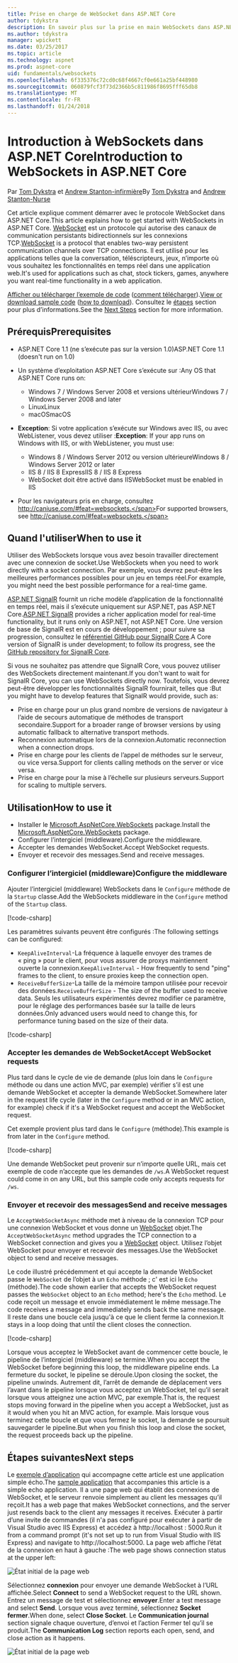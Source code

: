 ```yaml
---
title: Prise en charge de WebSocket dans ASP.NET Core
author: tdykstra
description: En savoir plus sur la prise en main WebSockets dans ASP.NET Core.
ms.author: tdykstra
manager: wpickett
ms.date: 03/25/2017
ms.topic: article
ms.technology: aspnet
ms.prod: aspnet-core
uid: fundamentals/websockets
ms.openlocfilehash: 6f335376c72cd0c68f4667cf0e661a25bf448980
ms.sourcegitcommit: 060879fcf3f73d2366b5c811986f8695fff65db8
ms.translationtype: MT
ms.contentlocale: fr-FR
ms.lasthandoff: 01/24/2018
---
```

# <a name="introduction-to-websockets-in-aspnet-core"></a><span data-ttu-id="253ea-103">Introduction à WebSockets dans ASP.NET Core</span><span class="sxs-lookup"><span data-stu-id="253ea-103">Introduction to WebSockets in ASP.NET Core</span></span>

<span data-ttu-id="253ea-104">Par [Tom Dykstra](https://github.com/tdykstra) et [Andrew Stanton-infirmière](https://github.com/anurse)</span><span class="sxs-lookup"><span data-stu-id="253ea-104">By [Tom Dykstra](https://github.com/tdykstra) and [Andrew Stanton-Nurse](https://github.com/anurse)</span></span>

<span data-ttu-id="253ea-105">Cet article explique comment démarrer avec le protocole WebSocket dans ASP.NET Core.</span><span class="sxs-lookup"><span data-stu-id="253ea-105">This article explains how to get started with WebSockets in ASP.NET Core.</span></span> <span data-ttu-id="253ea-106">[WebSocket](https://wikipedia.org/wiki/WebSocket) est un protocole qui autorise des canaux de communication persistants bidirectionnels sur les connexions TCP.</span><span class="sxs-lookup"><span data-stu-id="253ea-106">[WebSocket](https://wikipedia.org/wiki/WebSocket) is a protocol that enables two-way persistent communication channels over TCP connections.</span></span> <span data-ttu-id="253ea-107">Il est utilisé pour les applications telles que la conversation, téléscripteurs, jeux, n’importe où vous souhaitez les fonctionnalités en temps réel dans une application web.</span><span class="sxs-lookup"><span data-stu-id="253ea-107">It's used for applications such as chat, stock tickers, games, anywhere you want real-time functionality in a web application.</span></span>

<span data-ttu-id="253ea-108">[Afficher ou télécharger l’exemple de code](https://github.com/aspnet/Docs/tree/master/aspnetcore/fundamentals/websockets/sample) ([comment télécharger](xref:tutorials/index#how-to-download-a-sample)).</span><span class="sxs-lookup"><span data-stu-id="253ea-108">[View or download sample code](https://github.com/aspnet/Docs/tree/master/aspnetcore/fundamentals/websockets/sample) ([how to download](xref:tutorials/index#how-to-download-a-sample)).</span></span> <span data-ttu-id="253ea-109">Consultez le [étapes](#next-steps) section pour plus d’informations.</span><span class="sxs-lookup"><span data-stu-id="253ea-109">See the [Next Steps](#next-steps) section for more information.</span></span>


## <a name="prerequisites"></a><span data-ttu-id="253ea-110">Prérequis</span><span class="sxs-lookup"><span data-stu-id="253ea-110">Prerequisites</span></span>

* <span data-ttu-id="253ea-111">ASP.NET Core 1.1 (ne s’exécute pas sur la version 1.0)</span><span class="sxs-lookup"><span data-stu-id="253ea-111">ASP.NET Core 1.1 (doesn't run on 1.0)</span></span>
* <span data-ttu-id="253ea-112">Un système d’exploitation ASP.NET Core s’exécute sur :</span><span class="sxs-lookup"><span data-stu-id="253ea-112">Any OS that ASP.NET Core runs on:</span></span>
  
  * <span data-ttu-id="253ea-113">Windows 7 / Windows Server 2008 et versions ultérieur</span><span class="sxs-lookup"><span data-stu-id="253ea-113">Windows 7 / Windows Server 2008 and later</span></span>
  * <span data-ttu-id="253ea-114">Linux</span><span class="sxs-lookup"><span data-stu-id="253ea-114">Linux</span></span>
  * <span data-ttu-id="253ea-115">macOS</span><span class="sxs-lookup"><span data-stu-id="253ea-115">macOS</span></span>

* <span data-ttu-id="253ea-116">**Exception**: Si votre application s’exécute sur Windows avec IIS, ou avec WebListener, vous devez utiliser :</span><span class="sxs-lookup"><span data-stu-id="253ea-116">**Exception**: If your app runs on Windows with IIS, or with WebListener, you must use:</span></span>

  * <span data-ttu-id="253ea-117">Windows 8 / Windows Server 2012 ou version ultérieure</span><span class="sxs-lookup"><span data-stu-id="253ea-117">Windows 8 / Windows Server 2012 or later</span></span>
  * <span data-ttu-id="253ea-118">IIS 8 / IIS 8 Express</span><span class="sxs-lookup"><span data-stu-id="253ea-118">IIS 8 / IIS 8 Express</span></span>
  * <span data-ttu-id="253ea-119">WebSocket doit être activé dans IIS</span><span class="sxs-lookup"><span data-stu-id="253ea-119">WebSocket must be enabled in IIS</span></span>

* <span data-ttu-id="253ea-120">Pour les navigateurs pris en charge, consultez http://caniuse.com/#feat=websockets.</span><span class="sxs-lookup"><span data-stu-id="253ea-120">For supported browsers, see http://caniuse.com/#feat=websockets.</span></span>

## <a name="when-to-use-it"></a><span data-ttu-id="253ea-121">Quand l'utiliser</span><span class="sxs-lookup"><span data-stu-id="253ea-121">When to use it</span></span>

<span data-ttu-id="253ea-122">Utiliser des WebSockets lorsque vous avez besoin travailler directement avec une connexion de socket.</span><span class="sxs-lookup"><span data-stu-id="253ea-122">Use WebSockets when you need to work directly with a socket connection.</span></span> <span data-ttu-id="253ea-123">Par exemple, vous devrez peut-être les meilleures performances possibles pour un jeu en temps réel.</span><span class="sxs-lookup"><span data-stu-id="253ea-123">For example, you might need the best possible performance for a real-time game.</span></span>

<span data-ttu-id="253ea-124">[ASP.NET SignalR](https://docs.microsoft.com/aspnet/signalr/overview/getting-started/introduction-to-signalr) fournit un riche modèle d’application de la fonctionnalité en temps réel, mais il s’exécute uniquement sur ASP.NET, pas ASP.NET Core.</span><span class="sxs-lookup"><span data-stu-id="253ea-124">[ASP.NET SignalR](https://docs.microsoft.com/aspnet/signalr/overview/getting-started/introduction-to-signalr) provides a richer application model for real-time functionality, but it runs only on ASP.NET, not ASP.NET Core.</span></span> <span data-ttu-id="253ea-125">Une version de base de SignalR est en cours de développement ; pour suivre sa progression, consultez le [référentiel GitHub pour SignalR Core](https://github.com/aspnet/SignalR).</span><span class="sxs-lookup"><span data-stu-id="253ea-125">A Core version of SignalR is under development; to follow its progress, see the [GitHub repository for SignalR Core](https://github.com/aspnet/SignalR).</span></span>

<span data-ttu-id="253ea-126">Si vous ne souhaitez pas attendre que SignalR Core, vous pouvez utiliser des WebSockets directement maintenant.</span><span class="sxs-lookup"><span data-stu-id="253ea-126">If you don't want to wait for SignalR Core, you can use WebSockets directly now.</span></span> <span data-ttu-id="253ea-127">Toutefois, vous devrez peut-être développer les fonctionnalités SignalR fournirait, telles que :</span><span class="sxs-lookup"><span data-stu-id="253ea-127">But you might have to develop features that SignalR would provide, such as:</span></span>

* <span data-ttu-id="253ea-128">Prise en charge pour un plus grand nombre de versions de navigateur à l’aide de secours automatique de méthodes de transport secondaire.</span><span class="sxs-lookup"><span data-stu-id="253ea-128">Support for a broader range of browser versions by using automatic fallback to alternative transport methods.</span></span>
* <span data-ttu-id="253ea-129">Reconnexion automatique lors de la connexion.</span><span class="sxs-lookup"><span data-stu-id="253ea-129">Automatic reconnection when a connection drops.</span></span>
* <span data-ttu-id="253ea-130">Prise en charge pour les clients de l’appel de méthodes sur le serveur, ou vice versa.</span><span class="sxs-lookup"><span data-stu-id="253ea-130">Support for clients calling methods on the server or vice versa.</span></span>
* <span data-ttu-id="253ea-131">Prise en charge pour la mise à l’échelle sur plusieurs serveurs.</span><span class="sxs-lookup"><span data-stu-id="253ea-131">Support for scaling to multiple servers.</span></span>

## <a name="how-to-use-it"></a><span data-ttu-id="253ea-132">Utilisation</span><span class="sxs-lookup"><span data-stu-id="253ea-132">How to use it</span></span>

* <span data-ttu-id="253ea-133">Installer le [Microsoft.AspNetCore.WebSockets](https://www.nuget.org/packages/Microsoft.AspNetCore.WebSockets/) package.</span><span class="sxs-lookup"><span data-stu-id="253ea-133">Install the [Microsoft.AspNetCore.WebSockets](https://www.nuget.org/packages/Microsoft.AspNetCore.WebSockets/) package.</span></span>
* <span data-ttu-id="253ea-134">Configurer l’intergiciel (middleware).</span><span class="sxs-lookup"><span data-stu-id="253ea-134">Configure the middleware.</span></span>
* <span data-ttu-id="253ea-135">Accepter les demandes WebSocket.</span><span class="sxs-lookup"><span data-stu-id="253ea-135">Accept WebSocket requests.</span></span>
* <span data-ttu-id="253ea-136">Envoyer et recevoir des messages.</span><span class="sxs-lookup"><span data-stu-id="253ea-136">Send and receive messages.</span></span>

### <a name="configure-the-middleware"></a><span data-ttu-id="253ea-137">Configurer l’intergiciel (middleware)</span><span class="sxs-lookup"><span data-stu-id="253ea-137">Configure the middleware</span></span>

<span data-ttu-id="253ea-138">Ajouter l’intergiciel (middleware) WebSockets dans le `Configure` méthode de la `Startup` classe.</span><span class="sxs-lookup"><span data-stu-id="253ea-138">Add the WebSockets middleware in the `Configure` method of the `Startup` class.</span></span>

[!code-csharp[](websockets/sample/Startup.cs?name=UseWebSockets)]

<span data-ttu-id="253ea-139">Les paramètres suivants peuvent être configurés :</span><span class="sxs-lookup"><span data-stu-id="253ea-139">The following settings can be configured:</span></span>

* <span data-ttu-id="253ea-140">`KeepAliveInterval`-La fréquence à laquelle envoyer des trames de « ping » pour le client, pour vous assurer de proxys maintiennent ouverte la connexion.</span><span class="sxs-lookup"><span data-stu-id="253ea-140">`KeepAliveInterval` - How frequently to send "ping" frames to the client, to ensure proxies keep the connection open.</span></span>
* <span data-ttu-id="253ea-141">`ReceiveBufferSize`-La taille de la mémoire tampon utilisée pour recevoir des données.</span><span class="sxs-lookup"><span data-stu-id="253ea-141">`ReceiveBufferSize` - The size of the buffer used to receive data.</span></span> <span data-ttu-id="253ea-142">Seuls les utilisateurs expérimentés devrez modifier ce paramètre, pour le réglage des performances basée sur la taille de leurs données.</span><span class="sxs-lookup"><span data-stu-id="253ea-142">Only advanced users would need to change this, for performance tuning based on the size of their data.</span></span>

[!code-csharp[](websockets/sample/Startup.cs?name=UseWebSocketsOptions)]

### <a name="accept-websocket-requests"></a><span data-ttu-id="253ea-143">Accepter les demandes de WebSocket</span><span class="sxs-lookup"><span data-stu-id="253ea-143">Accept WebSocket requests</span></span>

<span data-ttu-id="253ea-144">Plus tard dans le cycle de vie de demande (plus loin dans le `Configure` méthode ou dans une action MVC, par exemple) vérifier s’il est une demande WebSocket et accepter la demande WebSocket.</span><span class="sxs-lookup"><span data-stu-id="253ea-144">Somewhere later in the request life cycle (later in the `Configure` method or in an MVC action, for example) check if it's a WebSocket request and accept the WebSocket request.</span></span>

<span data-ttu-id="253ea-145">Cet exemple provient plus tard dans le `Configure` (méthode).</span><span class="sxs-lookup"><span data-stu-id="253ea-145">This example is from later in the `Configure` method.</span></span>

[!code-csharp[](websockets/sample/Startup.cs?name=AcceptWebSocket&highlight=7)]

<span data-ttu-id="253ea-146">Une demande WebSocket peut provenir sur n’importe quelle URL, mais cet exemple de code n’accepte que les demandes de `/ws`.</span><span class="sxs-lookup"><span data-stu-id="253ea-146">A WebSocket request could come in on any URL, but this sample code only accepts requests for `/ws`.</span></span>

### <a name="send-and-receive-messages"></a><span data-ttu-id="253ea-147">Envoyer et recevoir des messages</span><span class="sxs-lookup"><span data-stu-id="253ea-147">Send and receive messages</span></span>

<span data-ttu-id="253ea-148">Le `AcceptWebSocketAsync` méthode met à niveau de la connexion TCP pour une connexion WebSocket et vous donne un [WebSocket](https://docs.microsoft.com/dotnet/core/api/system.net.websockets.websocket) objet.</span><span class="sxs-lookup"><span data-stu-id="253ea-148">The `AcceptWebSocketAsync` method upgrades the TCP connection to a WebSocket connection and gives you a [WebSocket](https://docs.microsoft.com/dotnet/core/api/system.net.websockets.websocket) object.</span></span> <span data-ttu-id="253ea-149">Utilisez l’objet WebSocket pour envoyer et recevoir des messages.</span><span class="sxs-lookup"><span data-stu-id="253ea-149">Use the WebSocket object to send and receive messages.</span></span>

<span data-ttu-id="253ea-150">Le code illustré précédemment et qui accepte la demande WebSocket passe le `WebSocket` de l’objet à un `Echo` méthode ; c' est ici le `Echo` (méthode).</span><span class="sxs-lookup"><span data-stu-id="253ea-150">The code shown earlier that accepts the WebSocket request passes the `WebSocket` object to an `Echo` method; here's the `Echo` method.</span></span> <span data-ttu-id="253ea-151">Le code reçoit un message et envoie immédiatement le même message.</span><span class="sxs-lookup"><span data-stu-id="253ea-151">The code receives a message and immediately sends back the same message.</span></span> <span data-ttu-id="253ea-152">Il reste dans une boucle cela jusqu'à ce que le client ferme la connexion.</span><span class="sxs-lookup"><span data-stu-id="253ea-152">It stays in a loop doing that until the client closes the connection.</span></span> 

[!code-csharp[](websockets/sample/Startup.cs?name=Echo)]

<span data-ttu-id="253ea-153">Lorsque vous acceptez le WebSocket avant de commencer cette boucle, le pipeline de l’intergiciel (middleware) se termine.</span><span class="sxs-lookup"><span data-stu-id="253ea-153">When you accept the WebSocket before beginning this loop, the middleware pipeline ends.</span></span>  <span data-ttu-id="253ea-154">La fermeture du socket, le pipeline se déroule.</span><span class="sxs-lookup"><span data-stu-id="253ea-154">Upon closing the socket, the pipeline unwinds.</span></span> <span data-ttu-id="253ea-155">Autrement dit, l’arrêt de demande de déplacement vers l’avant dans le pipeline lorsque vous acceptez un WebSocket, tel qu’il serait lorsque vous atteignez une action MVC, par exemple.</span><span class="sxs-lookup"><span data-stu-id="253ea-155">That is, the request stops moving forward in the pipeline when you accept a WebSocket, just as it would when you hit an MVC action, for example.</span></span>  <span data-ttu-id="253ea-156">Mais lorsque vous terminez cette boucle et que vous fermez le socket, la demande se poursuit sauvegarder le pipeline.</span><span class="sxs-lookup"><span data-stu-id="253ea-156">But when you finish this loop and close the socket, the request proceeds back up the pipeline.</span></span>

## <a name="next-steps"></a><span data-ttu-id="253ea-157">Étapes suivantes</span><span class="sxs-lookup"><span data-stu-id="253ea-157">Next steps</span></span>

<span data-ttu-id="253ea-158">Le [exemple d’application](https://github.com/aspnet/Docs/tree/master/aspnetcore/fundamentals/websockets/sample) qui accompagne cette article est une application simple écho.</span><span class="sxs-lookup"><span data-stu-id="253ea-158">The [sample application](https://github.com/aspnet/Docs/tree/master/aspnetcore/fundamentals/websockets/sample) that accompanies this article is a simple echo application.</span></span> <span data-ttu-id="253ea-159">Il a une page web qui établit des connexions de WebSocket, et le serveur renvoie simplement au client les messages qu’il reçoit.</span><span class="sxs-lookup"><span data-stu-id="253ea-159">It has a web page that makes WebSocket connections, and the server just resends back to the client any messages it receives.</span></span> <span data-ttu-id="253ea-160">Exécuter à partir d’une invite de commandes (il n'a pas configuré pour exécuter à partir de Visual Studio avec IIS Express) et accédez à http://localhost : 5000.</span><span class="sxs-lookup"><span data-stu-id="253ea-160">Run it from a command prompt (it's not set up to run from Visual Studio with IIS Express) and navigate to http://localhost:5000.</span></span> <span data-ttu-id="253ea-161">La page web affiche l’état de la connexion en haut à gauche :</span><span class="sxs-lookup"><span data-stu-id="253ea-161">The web page shows connection status at the upper left:</span></span>

![État initial de la page web](websockets/_static/start.png)

<span data-ttu-id="253ea-163">Sélectionnez **connexion** pour envoyer une demande WebSocket à l’URL affichée.</span><span class="sxs-lookup"><span data-stu-id="253ea-163">Select **Connect** to send a WebSocket request to the URL shown.</span></span>  <span data-ttu-id="253ea-164">Entrez un message de test et sélectionnez **envoyer**.</span><span class="sxs-lookup"><span data-stu-id="253ea-164">Enter a test message and select **Send**.</span></span> <span data-ttu-id="253ea-165">Lorsque vous avez terminé, sélectionnez **Socket fermer**.</span><span class="sxs-lookup"><span data-stu-id="253ea-165">When done, select **Close Socket**.</span></span> <span data-ttu-id="253ea-166">Le **Communication journal** section signale chaque ouverture, d’envoi et l’action Fermer tel qu’il se produit.</span><span class="sxs-lookup"><span data-stu-id="253ea-166">The **Communication Log** section reports each open, send, and close action as it happens.</span></span>

![État initial de la page web](websockets/_static/end.png)
